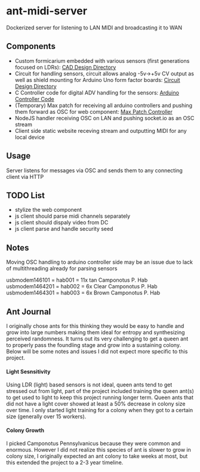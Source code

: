 # ant-midi-server
Dockerized server for listening to LAN MIDI and broadcasting it to WAN

## Components
 - Custom formicarium embedded with various sensors (first generations focused on LDRs): [CAD Design Directory](custom-formicarium/cad/antformicarium-assembled)
 - Circuit for handling sensors, circuit allows analog -5v->+5v CV output as well as shield mounting for Arduino Uno form factor boards: [Circuit Design Directory](custom-formicarium/circuit-design/)
 - C Controller code for digital ADV handling for the sensors: [Arduino Controller Code](arduino-controller/ant-arduino-6i-controller.ino)
 - (Temporary) Max patch for receiving all arduino controllers and pushing them forward as OSC for web component: [Max Patch Controller](max-controller/AntPlayer.maxpat)
 - NodeJS handler receiving OSC on LAN and pushing socket.io as an OSC stream
 - Client side static website receving stream and outputting MIDI for any local device

## Usage
Server listens for messages via OSC and sends them to any connecting client via HTTP

## TODO List
- stylize the web component
- js client should parse midi channels separately
- js client should dispaly video from DC
- js client parse and handle security seed

## Notes
Moving OSC handling to arduino controller side may be an issue due to lack of multithreading already for parsing sensors

usbmodem146101  = hab001 = 11x tan Camponotus P. Hab
usbmodem1464201 = hab002 = 6x Clear Camponotus P. Hab
usbmodem1464301 = hab003 = 6x Brown Camponotus P. Hab

## Ant Journal
I originally chose ants for this thinking they would be easy to handle and grow into large numbers making them ideal for entropy and synthesizing perceived randomness. It turns out its very challenging to get a queen ant to properly pass the foundling stage and grow into a sustaining colony. Below will be some notes and issues I did not expect more specific to this project.

#### Light Sesnsitivity
Using LDR (light) based sensors is not ideal, queen ants tend to get stressed out from light, part of the project included training the queen ant(s) to get used to light to keep this project running longer term. Queen ants that did not have a light cover showed at least a 50% decrease in colony size over time. I only started light training for a colony when they got to a certain size (generally over 15 workers).

#### Colony Growth
I picked Camponotus Pennsylvanicus because they were common and enormous. However I did not realize this species of ant is slower to grow in colony size, I originally expected an ant colony to take weeks at most, but this extended the project to a 2-3 year timeline.
